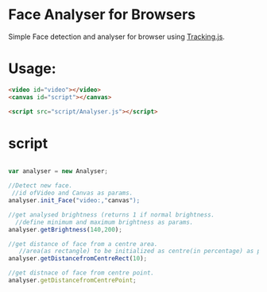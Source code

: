 # Face Analyser for Browsers

Simple Face detection and analyser for browser using [Tracking.js](https://trackingjs.com).

# Usage:

``` html
<video id="video"></video>
<canvas id="script"></canvas>

<script src="script/Analyser.js"></script>

```
# script

``` javascript

var analyser = new Analyser;

//Detect new face.
 //id ofVideo and Canvas as params.
analyser.init_Face("video:,"canvas");

//get analysed brightness (returns 1 if normal brightness.
  //define minimum and maximum brightness as params.
analyser.getBrightness(140,200);

//get distance of face from a centre area.
   //area(as rectangle) to be initialized as centre(in percentage) as params.
analyser.getDistancefromCentreRect(10);

//get distnace of face from centre point.
analyser.getDistancefromCentrePoint;

```
